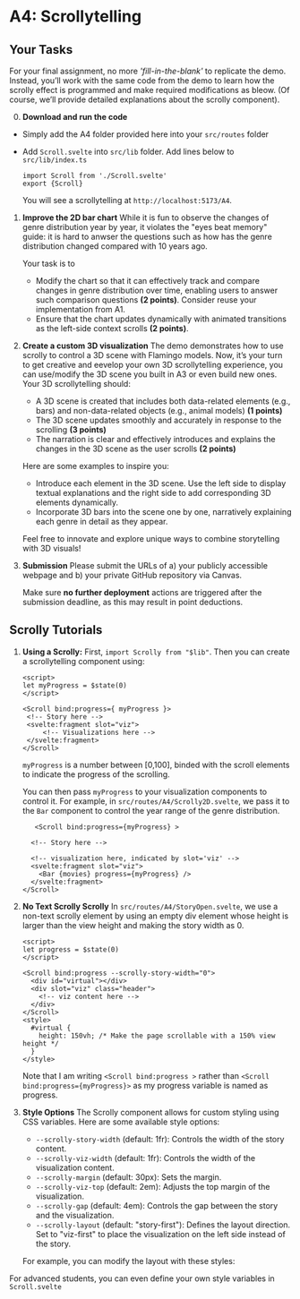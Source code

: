 # A4: Scrollytelling

## Your Tasks
For your final assignment, no more *'fill-in-the-blank'* to replicate the demo. Instead, you’ll work with the same code from the demo to learn how the scrolly effect is programmed and make required modifications as bleow. (Of course, we’ll provide detailed explanations about the scrolly component).

0. **Download and run the code**
- Simply add the A4 folder provided here into your `src/routes` folder
- Add `Scroll.svelte` into `src/lib` folder. Add lines below to `src/lib/index.ts`
  ``` 
  import Scroll from './Scroll.svelte'
  export {Scroll}
  ``` 
  

  You will see a scrollytelling at `http://localhost:5173/A4`.

1. **Improve the 2D bar chart** 
   While it is fun to observe the changes of genre distribution year by year, it violates the "eyes beat memory" guide: it is hard to anwser the questions such as how has the genre distribution changed compared with 10 years ago. 

   Your task is to 
   - Modify the chart so that it can effectively track and compare changes in genre distribution over time, enabling users to answer such comparison questions **(2 points)**. Consider reuse your implementation from A1.
   - Ensure that the chart updates dynamically with animated transitions as the left-side context scrolls **(2 points)**.

2. **Create a custom 3D visualization**
   The demo demonstrates how to use scrolly to control a 3D scene with Flamingo models.
   Now, it’s your turn to get creative and eevelop your own 3D scrollytelling experience, you can use/modify the 3D scene you built in A3 or even build new ones.
   Your 3D scrollytelling should:
   - A 3D scene is created that includes both data-related elements (e.g., bars) and non-data-related objects (e.g., animal models) **(1 points)**
   - The 3D scene updates smoothly and accurately in response to the scrolling **(3 points)**
   - The narration is clear and effectively introduces and explains the changes in the 3D scene as the user scrolls **(2 points)**

   Here are some examples to inspire you:

   - Introduce each element in the 3D scene. Use the left side to display textual explanations and the right side to add corresponding 3D elements dynamically.
   - Incorporate 3D bars into the scene one by one, narratively explaining each genre in detail as they appear.
  
    Feel free to innovate and explore unique ways to combine storytelling with 3D visuals!

3. **Submission**
   Please submit the URLs of a) your publicly accessible webpage and b) your private GitHub repository via Canvas. 
   
   Make sure **no further deployment** actions are triggered after the submission deadline, as this may result in point deductions.


## Scrolly Tutorials
1. **Using a Scrolly:**
   First, `import Scrolly from "$lib"`. Then you can create a scrollytelling component using:
   ```svelte
   <script>
   let myProgress = $state(0)
   </script>

   <Scroll bind:progress={ myProgress }>
   	<!-- Story here -->
   	<svelte:fragment slot="viz">
   		<!-- Visualizations here -->
   	</svelte:fragment>
   </Scroll>
   ```

   `myProgress` is a number between [0,100], binded with the scroll elements to indicate the progress of the scrolling.

   You can then pass  `myProgress`  to your visualization components to control it.
   For example, in `src/routes/A4/Scrolly2D.svelte`, we pass it to the `Bar` component to control the year range of the genre distribution.

   ```svelte
      <Scroll bind:progress={myProgress} >
     
     <!-- Story here -->
     
     <!-- visualization here, indicated by slot='viz' -->
     <svelte:fragment slot="viz">
       <Bar {movies} progress={myProgress} />
     </svelte:fragment>
   </Scroll>
   ```
2. **No Text Scrolly Scrolly**
   In `src/routes/A4/StoryOpen.svelte`, we use a non-text scrolly element by using an empty div element whose height is larger than the view height and making the story width as 0.

   ```svelte
   <script>
   let progress = $state(0)
   </script>

   <Scroll bind:progress --scrolly-story-width="0">
     <div id="virtual"></div>
     <div slot="viz" class="header">
       <!-- viz content here -->
     </div>
   </Scroll>
   <style>
     #virtual {
       height: 150vh; /* Make the page scrollable with a 150% view height */
     }
   </style>
   ```
   Note that I am writing `<Scroll bind:progress >` rather than `<Scroll bind:progress={myProgress}>` as my progress variable is named as progress.

3. **Style Options**
The Scrolly component allows for custom styling using CSS variables. Here are some available style options:

   - `--scrolly-story-width` (default: 1fr): Controls the width of the story content.
   - `--scrolly-viz-width` (default: 1fr): Controls the width of the visualization content.
   - `--scrolly-margin` (default: 30px): Sets the margin.
   - `--scrolly-viz-top` (default: 2em): Adjusts the top margin of the visualization.
   - `--scrolly-gap` (default: 4em): Controls the gap between the story and the visualization.
   - `--scrolly-layout` (default: "story-first"): Defines the layout direction. Set to "viz-first" to place the visualization on the left side instead of the story.
  
   For example, you can modify the layout with these styles:


For advanced students, you can even define your own style variables in  `Scroll.svelte`

